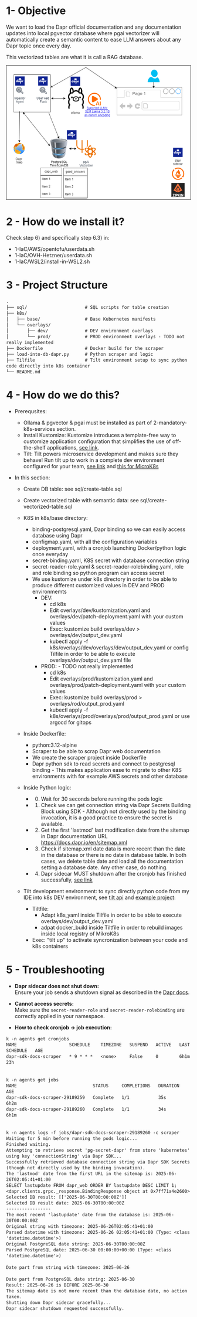 # 1- Objective

We want to load the Dapr official documentation and any documentation updates into local pgvector database where pgai vectorizer will automatically create a semantic content to ease LLM answers about any Dapr topic once every day.

This vectorized tables are what it is call a RAG database.

![Applications](../../docs/applications-view.png)

# 2 - How do we install it?

Check step 6) and specifically step 6.3) in:
- 1-IaC/AWS/opentofu/userdata.sh
- 1-IaC/OVH-Hetzner/userdata.sh
- 1-IaC/WSL2/install-in-WSL2.sh

# 3 - Project Structure

```
.
├── sql/                      # SQL scripts for table creation
├── k8s/
│   ├── base/                 # Base Kubernetes manifests
│   └── overlays/
│       ├── dev/              # DEV environment overlays
│       └── prod/             # PROD environment overlays - TODO not really implemented
├── Dockerfile                # Docker build for the scraper
├── load-into-db-dapr.py      # Python scraper and logic
├── Tilfile                   # Tilt environment setup to sync python code directly into k8s container
└── README.md
```

# 4 - How do we do this?
- Prerequsites: 
  - Ollama & pgvector & pgai must be installed as part of 2-mandatory-k8s-services section.
  - Install Kustomize: Kustomize introduces a template-free way to customize application configuration that simplifies the use of off-the-shelf applications, [see link](https://kustomize.io/).
  - Tilt: Tilt powers microservice development and makes sure they behave! Run tilt up to work in a complete dev environment configured for your team, [see link](https://docs.tilt.dev/install.html#linux) and [this for MicroK8s](https://docs.tilt.dev/choosing_clusters.html#microk8s)

- In this section:
  - Create DB table: see sql/create-table.sql
  - Create vectorized table with semantic data: see sql/create-vectorized-table.sql
  - K8S in k8s/base directory:
    - binding-postgresql.yaml,  Dapr binding so we can easily access database using Dapr
    - configmap.yaml, with all the configuration variables
    - deployment.yaml, with a cronjob launching Docker/python logic once everyday
    - secret-binding.yaml, K8S secret with database connection string
    - secret-reader-role.yaml & secret-reader-rolebinding.yaml, role and role binding so python program can access secret
    - We use kustomize under k8s directory in order to be able to produce different customized values in DEV and PROD environmemts
      - DEV:
        - cd k8s
        - Edit overlays/dev/kustomization.yaml and overlays/dev/patch-deployment.yaml with your custom values
        - Exec: kustomize build overlays/dev  > overlays/dev/output_dev.yaml
        - kubectl apply -f k8s/overlays/dev/overlays/dev/output_dev.yaml or config Tilfile in order to be able to execute overlays/dev/output_dev.yaml file
      - PROD: - TODO not really implemented
        - cd k8s
        - Edit overlays/prod/kustomization.yaml and overlays/prod/patch-deployment.yaml with your custom values
        - Exec: kustomize build overlays/prod  > overlays/rod/output_prod.yaml
        - kubectl apply -f k8s/overlays/prod/overlays/prod/output_prod.yaml or use argocd for gitops

  - Inside Dockerfile:
    - python:3.12-alpine
    - Scraper to be able to scrap Dapr web documentation
    - We create the scraper project inside Dockerfile
    - Dapr python sdk to read secrets and connect to postgresql binding - This makes application ease to migrate to other K8S environments with for example AWS secrets and other database

  - Inside Python logic:
    - 0) Wait for 30 seconds before running the pods logic
    - 1) Check we can get connection string via Dapr Secrets Building Block using SDK - Although not directly used by the binding invocation, it is a good practice to ensure the secret is available.
    - 2) Get the first 'lastmod' last modification date from the sitemap in Dapr documentation URL https://docs.dapr.io/en/sitemap.xml
    - 3) Check if sitemap.xml date data is more recent than the date in the database or there is no date in database table. In both cases, we delete table date and load all the documentation setting a database date. Any other case, do nothing.
    - 4) Dapr sidecar MUST shutdown after the cronjob has finished successfully, [see link](https://docs.dapr.io/operations/hosting/kubernetes/kubernetes-job/)
    
  - Tilt development environment: to sync directly python code from my IDE into k8s DEV environment, see [tilt api](https://docs.tilt.dev/api.html) and [example project](https://github.com/tilt-dev/pixeltilt):
    - Tiltfile:  
      - Adapt k8s_yaml inside Tilfile in order to be able to execute overlays/dev/output_dev.yaml 
      - adpat docker_build inside Tiltfile in order to rebuild images inside local registry of MikroK8s
    - Exec: "tilt up" to activate syncronization between your code and k8s containers

# 5 - Troubleshooting

- **Dapr sidecar does not shut down:**  
  Ensure your job sends a shutdown signal as described in the [Dapr docs](https://docs.dapr.io/operations/hosting/kubernetes/kubernetes-job/).

- **Cannot access secrets:**  
  Make sure the `secret-reader-role` and `secret-reader-rolebinding` are correctly applied in your namespace.

- **How to check cronjob -> job execution:**
```
k -n agents get cronjobs
NAME                    SCHEDULE    TIMEZONE   SUSPEND   ACTIVE   LAST SCHEDULE   AGE
dapr-sdk-docs-scraper   * 9 * * *   <none>     False     0        6h1m            23h


k -n agents get jobs
NAME                             STATUS     COMPLETIONS   DURATION   AGE
dapr-sdk-docs-scraper-29189259   Complete   1/1           35s        6h2m
dapr-sdk-docs-scraper-29189260   Complete   1/1           34s        6h1m


k -n agents logs -f jobs/dapr-sdk-docs-scraper-29189260 -c scraper
Waiting for 5 min before running the pods logic...
Finished waiting.
Attempting to retrieve secret 'pg-secret-dapr' from store 'kubernetes' using key 'connectionString' via Dapr SDK...
Successfully retrieved database connection string via Dapr SDK Secrets (though not directly used by the binding invocation).
The 'lastmod' date from the first URL in the sitemap is: 2025-06-26T02:05:41+01:00
SELECT lastupdate FROM dapr_web ORDER BY lastupdate DESC LIMIT 1;
<dapr.clients.grpc._response.BindingResponse object at 0x7ff71a4e2600>
Selected DB result: [['2025-06-30T00:00:00Z']]
Selected DB result date: 2025-06-30T00:00:00Z
-----------------
The most recent 'lastupdate' date from the database is: 2025-06-30T00:00:00Z
Original string with timezone: 2025-06-26T02:05:41+01:00
Parsed datetime with timezone: 2025-06-26 02:05:41+01:00 (Type: <class 'datetime.datetime'>)
Original PostgreSQL date string: 2025-06-30T00:00:00Z
Parsed PostgreSQL date: 2025-06-30 00:00:00+00:00 (Type: <class 'datetime.datetime'>)

Date part from string with timezone: 2025-06-26

Date part from PostgreSQL date string: 2025-06-30
Result: 2025-06-26 is BEFORE 2025-06-30
The sitemap date is not more recent than the database date, no action taken.
Shutting down Dapr sidecar gracefully...
Dapr sidecar shutdown requested successfully.
```